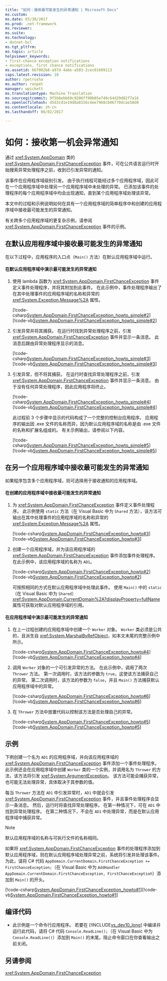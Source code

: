 ```yaml
---
title: "如何：接收最可能发生的异常通知 | Microsoft Docs"
ms.custom: 
ms.date: 03/30/2017
ms.prod: .net-framework
ms.reviewer: 
ms.suite: 
ms.technology:
- dotnet-bcl
ms.tgt_pltfrm: 
ms.topic: article
helpviewer_keywords:
- first-chance exception notifications
- exceptions, first chance notifications
ms.assetid: 66f002b8-a97d-4a6e-a503-2cec01689113
caps.latest.revision: 10
author: rpetrusha
ms.author: ronpet
manager: wpickett
ms.translationtype: Machine Translation
ms.sourcegitcommit: 9f5b8ebb69c9206ff90b05e748c64d29d82f7a16
ms.openlocfilehash: d5d3cd1e19d8a8156c4ee7968cb06770dcae58d0
ms.contentlocale: zh-cn
ms.lasthandoff: 06/02/2017

---
```

# <a name="how-to-receive-first-chance-exception-notifications"></a>如何：接收第一机会异常通知
通过 <xref:System.AppDomain> 类的 <xref:System.AppDomain.FirstChanceException> 事件，可在公共语言运行时开始搜索异常处理程序之前，收到已引发异常的通知。  
  
 该事件在应用程序域级别引发。 由于执行线程可能经过多个应用程序域，因此可在一个应用程序域中处理另一个应用程序域中未处理的异常。 已添加该事件的处理程序的每个应用程序域中均会出现通知，直到某个应用程序域处理该异常。  
  
 本文中的过程和示例说明如何在具有一个应用程序域的简单程序中和创建的应用程序域中接收最可能发生的异常通知。  
  
 有关跨多个应用程序域的更复杂示例，请参阅 <xref:System.AppDomain.FirstChanceException> 事件的示例。  
  
## <a name="receiving-first-chance-exception-notifications-in-the-default-application-domain"></a>在默认应用程序域中接收最可能发生的异常通知  
 在以下过程中，应用程序的入口点（`Main()` 方法）在默认应用程序域中运行。  
  
#### <a name="to-demonstrate-first-chance-exception-notifications-in-the-default-application-domain"></a>在默认应用程序域中演示最可能发生的异常通知  
  
1.  使用 lambda 函数为 <xref:System.AppDomain.FirstChanceException> 事件定义事件处理程序，并将其附加到此事件。 在此示例中，事件处理程序输出了在其中处理事件的应用程序域的名称和异常的 <xref:System.Exception.Message%2A> 属性。  
  
     [!code-csharp[System.AppDomain.FirstChanceException_howto_simple#2](../../../samples/snippets/csharp/VS_Snippets_CLR_System/system.appdomain.firstchanceexception_howto_simple/cs/example.cs#2)][!code-vb[System.AppDomain.FirstChanceException_howto_simple#2](../../../samples/snippets/visualbasic/VS_Snippets_CLR_System/system.appdomain.firstchanceexception_howto_simple/vb/example.vb#2)]  
  
2.  引发异常并将其捕获。 在运行时找到异常处理程序之前，引发 <xref:System.AppDomain.FirstChanceException> 事件并显示一条消息。 此消息后跟由异常处理程序显示的消息。  
  
     [!code-csharp[System.AppDomain.FirstChanceException_howto_simple#3](../../../samples/snippets/csharp/VS_Snippets_CLR_System/system.appdomain.firstchanceexception_howto_simple/cs/example.cs#3)][!code-vb[System.AppDomain.FirstChanceException_howto_simple#3](../../../samples/snippets/visualbasic/VS_Snippets_CLR_System/system.appdomain.firstchanceexception_howto_simple/vb/example.vb#3)]  
  
3.  引发异常，但不将其捕获。 在运行时查找异常处理程序之前，引发 <xref:System.AppDomain.FirstChanceException> 事件并显示一条消息。 由于没有任何异常处理程序，因此应用程序将终止。  
  
     [!code-csharp[System.AppDomain.FirstChanceException_howto_simple#4](../../../samples/snippets/csharp/VS_Snippets_CLR_System/system.appdomain.firstchanceexception_howto_simple/cs/example.cs#4)][!code-vb[System.AppDomain.FirstChanceException_howto_simple#4](../../../samples/snippets/visualbasic/VS_Snippets_CLR_System/system.appdomain.firstchanceexception_howto_simple/vb/example.vb#4)]  
  
     此过程前 3 个步骤中显示的代码构成了一个完整的控制台应用程序。 应用程序的输出因 .exe 文件的名称而异，因为默认应用程序域的名称是由 .exe 文件的名称和扩展名组成的。 有关示例输出，请参阅以下内容。  
  
     [!code-csharp[System.AppDomain.FirstChanceException_howto_simple#5](../../../samples/snippets/csharp/VS_Snippets_CLR_System/system.appdomain.firstchanceexception_howto_simple/cs/example.cs#5)][!code-vb[System.AppDomain.FirstChanceException_howto_simple#5](../../../samples/snippets/visualbasic/VS_Snippets_CLR_System/system.appdomain.firstchanceexception_howto_simple/vb/example.vb#5)]  
  
## <a name="receiving-first-chance-exception-notifications-in-another-application-domain"></a>在另一个应用程序域中接收最可能发生的异常通知  
 如果程序包含多个应用程序域，则可选择用于接收通知的应用程序域。  
  
#### <a name="to-receive-first-chance-exception-notifications-in-an-application-domain-that-you-create"></a>在创建的应用程序域中接收最可能发生的异常通知  
  
1.  为 <xref:System.AppDomain.FirstChanceException> 事件定义事件处理程序。 此示例使用 `static` 方法（在 Visual Basic 中为 `Shared` 方法），该方法可输出在其中处理事件的应用程序域的名称和异常的 <xref:System.Exception.Message%2A> 属性。  
  
     [!code-csharp[System.AppDomain.FirstChanceException_howto#3](../../../samples/snippets/csharp/VS_Snippets_CLR_System/system.appdomain.firstchanceexception_howto/cs/example.cs#3)][!code-vb[System.AppDomain.FirstChanceException_howto#3](../../../samples/snippets/visualbasic/VS_Snippets_CLR_System/system.appdomain.firstchanceexception_howto/vb/example.vb#3)]  
  
2.  创建一个应用程序域，并为该应用程序域的 <xref:System.AppDomain.FirstChanceException> 事件添加事件处理程序。 在此示例中，该应用程序域的名称为 `AD1`。  
  
     [!code-csharp[System.AppDomain.FirstChanceException_howto#2](../../../samples/snippets/csharp/VS_Snippets_CLR_System/system.appdomain.firstchanceexception_howto/cs/example.cs#2)][!code-vb[System.AppDomain.FirstChanceException_howto#2](../../../samples/snippets/visualbasic/VS_Snippets_CLR_System/system.appdomain.firstchanceexception_howto/vb/example.vb#2)]  
  
     可按照相同的方式在默认应用程序域中处理此事件。 使用 `Main()` 中的 `static`（在 Visual Basic 中为 `Shared`）<xref:System.AppDomain.CurrentDomain%2A?displayProperty=fullName> 属性可获取对默认应用程序域的引用。  
  
#### <a name="to-demonstrate-first-chance-exception-notifications-in-the-application-domain"></a>在应用程序域中演示最可能发生的异常通知  
  
1.  在上一过程创建的应用程序域中创建一个 `Worker` 对象。 `Worker` 类必须是公共的，且派生自 <xref:System.MarshalByRefObject>，如本文末尾的完整示例中所示。  
  
     [!code-csharp[System.AppDomain.FirstChanceException_howto#4](../../../samples/snippets/csharp/VS_Snippets_CLR_System/system.appdomain.firstchanceexception_howto/cs/example.cs#4)][!code-vb[System.AppDomain.FirstChanceException_howto#4](../../../samples/snippets/visualbasic/VS_Snippets_CLR_System/system.appdomain.firstchanceexception_howto/vb/example.vb#4)]  
  
2.  调用 `Worker` 对象的一个可引发异常的方法。 在此示例中，调用了两次 `Thrower` 方法。 第一次调用时，该方法的参数为 `true`，这使该方法捕获自己的异常。 第二次调用时，该方法的参数为 `false`，并且 `Main()` 方法捕获默认应用程序域中的异常。  
  
     [!code-csharp[System.AppDomain.FirstChanceException_howto#6](../../../samples/snippets/csharp/VS_Snippets_CLR_System/system.appdomain.firstchanceexception_howto/cs/example.cs#6)][!code-vb[System.AppDomain.FirstChanceException_howto#6](../../../samples/snippets/visualbasic/VS_Snippets_CLR_System/system.appdomain.firstchanceexception_howto/vb/example.vb#6)]  
  
3.  在 `Thrower` 方法中放置代码以控制该方法是否处理自己的异常。  
  
     [!code-csharp[System.AppDomain.FirstChanceException_howto#5](../../../samples/snippets/csharp/VS_Snippets_CLR_System/system.appdomain.firstchanceexception_howto/cs/example.cs#5)][!code-vb[System.AppDomain.FirstChanceException_howto#5](../../../samples/snippets/visualbasic/VS_Snippets_CLR_System/system.appdomain.firstchanceexception_howto/vb/example.vb#5)]  
  
## <a name="example"></a>示例  
 下例创建一个名为 `AD1` 的应用程序域，并向该应用程序域的 <xref:System.AppDomain.FirstChanceException> 事件添加一个事件处理程序。 此示例还会在应用程序域中创建 `Worker` 类的一个实例，并调用名为 `Thrower` 的方法，该方法将引发 <xref:System.ArgumentException>。 该方法可能会捕获异常，也可能无法处理异常，具体取决于其参数的值。  
  
 每当 `Thrower` 方法在 `AD1` 中引发异常时，`AD1` 中就会引发 <xref:System.AppDomain.FirstChanceException> 事件，并且事件处理程序会显示一条消息。 然后，运行时将查找异常处理程序。 在第一种情况下，可在 `AD1` 中找到异常处理程序。 在第二种情况下，不会在 `AD1` 中处理异常，而是在默认应用程序域中捕获异常。  
  
> [!NOTE]
>  默认应用程序域的名称与可执行文件的名称相同。  
  
 如果将 <xref:System.AppDomain.FirstChanceException> 事件的处理程序添加到默认应用程序域，则在默认应用程序域处理异常之前，系统将引发并处理该事件。 为此，请将 C# 代码 `AppDomain.CurrentDomain.FirstChanceException += FirstChanceException;`（在 Visual Basic 中为 `AddHandler AppDomain.CurrentDomain.FirstChanceException, FirstChanceExceptio`n）添加到 `Main()` 的开头。  
  
 [!code-csharp[System.AppDomain.FirstChanceException_howto#1](../../../samples/snippets/csharp/VS_Snippets_CLR_System/system.appdomain.firstchanceexception_howto/cs/example.cs#1)][!code-vb[System.AppDomain.FirstChanceException_howto#1](../../../samples/snippets/visualbasic/VS_Snippets_CLR_System/system.appdomain.firstchanceexception_howto/vb/example.vb#1)]  
  
## <a name="compiling-the-code"></a>编译代码  
  
-   此示例是一个命令行应用程序。 若要在 [!INCLUDE[vs_dev10_long](../../../includes/vs-dev10-long-md.md)] 中编译并运行此代码，请将 C# 代码 `Console.ReadLine();`（在 Visual Basic 中为 `Console.ReadLine()`）添加到 `Main()` 的末尾，阻止命令窗口在你查看输出之前关闭。  
  
## <a name="see-also"></a>另请参阅  
 <xref:System.AppDomain.FirstChanceException>
